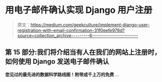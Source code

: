 # 用电子邮件确认实现 Django 用户注册

> 原文：<https://medium.com/geekculture/implement-django-user-registration-with-email-confirmation-31f0eefe976d?source=collection_archive---------6----------------------->

## 第 15 部分:我们将介绍当有人在我们的网站上注册时，如何使用 Django 发送电子邮件确认

**您见过的最先进的数据科学路线图！附带成千上万的免费** …